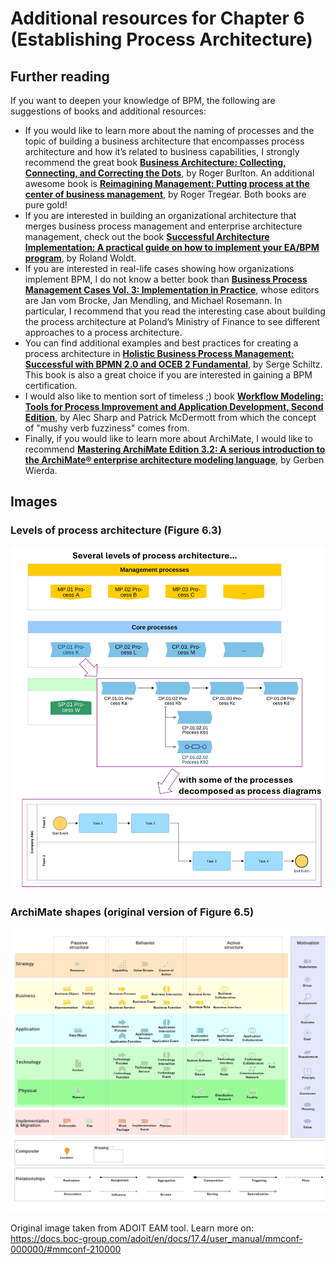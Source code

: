 # Additional resources for Chapter 6 (Establishing Process Architecture)

## Further reading

If you want to deepen your knowledge of BPM, the following are suggestions of books and additional resources:

* If you would like to learn more about the naming of processes and the topic of building a business architecture that encompasses process architecture and how it’s related to business capabilities, I strongly recommend the great book **[Business Architecture: Collecting, Connecting, and Correcting the Dots](https://www.amazon.com/Business-Architecture-Collecting-Connecting-Correcting-ebook/dp/B09T7877DV)**, by Roger Burlton. An additional awesome book is **[Reimagining Management: Putting process at the center of business management](https://www.amazon.com/Reimagining-Management-Putting-Process-Business-ebook/dp/B01N2WCPL3)**, by Roger Tregear. Both books are pure gold!
* If you are interested in building an organizational architecture that merges business process management and enterprise architecture management, check out the book **[Successful Architecture Implementation: A practical guide on how to implement your EA/BPM program](https://www.amazon.com/Successful-Architecture-Implementation-practical-implement-ebook/dp/B0DZ76863Q)**, by Roland Woldt.
* If you are interested in real-life cases showing how organizations implement BPM, I do not know a better book than **[Business Process Management Cases Vol. 3: Implementation in Practice](https://www.amazon.com/Business-Process-Management-Cases-Vol-ebook/dp/B0DZ5H5NW3?crid=3FFLECYVQZKH3)**, whose editors are Jan vom Brocke, Jan Mendling, and Michael Rosemann. In particular, I recommend that you read the interesting case about building the process architecture at Poland’s Ministry of Finance to see different approaches to a process architecture.
* You can find additional examples and best practices for creating a process architecture in **[Holistic Business Process Management: Successful with BPMN 2.0 and OCEB 2 Fundamental](https://www.amazon.com/Holistic-Business-Process-Management-Fundamental/dp/B09FCCMDX5)**, by Serge Schiltz. This book is also a great choice if you are interested in gaining a BPM certification.
* I would also like to mention sort of timeless ;) book **[Workflow Modeling: Tools for Process Improvement and Application Development, Second Edition](https://www.amazon.com/Workflow-Modeling-Improvement-Application-Development-ebook/dp/B008O5K65C)**, by Alec Sharp and Patrick McDermott from which the concept of "mushy verb fuzziness" comes from.
* Finally, if you would like to learn more about ArchiMate, I would like to recommend **[Mastering ArchiMate Edition 3.2: A serious introduction to the ArchiMate® enterprise architecture modeling language](https://ea.rna.nl/mastering-archimate-edition-3-2/)**, by Gerben Wierda.

## Images
### Levels of process architecture (Figure 6.3)
![Levels of process architecture](Levels_of_process_architecture.PNG)

### ArchiMate shapes (original version of Figure 6.5)
![ArchiMate](ArchiMate.png)

Original image taken from ADOIT EAM tool. Learn more on: https://docs.boc-group.com/adoit/en/docs/17.4/user_manual/mmconf-000000/#mmconf-210000

